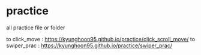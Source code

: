 # practice
all practice file or folder

to click_move :  https://kyunghoon95.github.io/practice/click_scroll_move/
to swiper_prac :  https://kyunghoon95.github.io/practice/swiper_prac/
